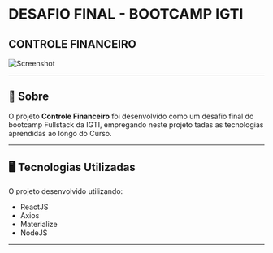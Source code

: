 
# DESAFIO FINAL - BOOTCAMP IGTI 

## CONTROLE FINANCEIRO 

![Screenshot](https://ik.imagekit.io/sdvictor/controle_financeiro_xCqMfndRA.jpg)

---
## 🚧 Sobre

O projeto **Controle Financeiro** foi desenvolvido como um desafio final do bootcamp Fullstack da IGTI, empregando neste projeto tadas as tecnologias  aprendidas ao longo do  Curso. 

---
## 🖥 Tecnologias Utilizadas

O projeto desenvolvido utilizando:
- ReactJS
- Axios
- Materialize 
- NodeJS

---
